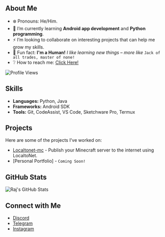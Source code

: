 ## About Me

- ❄️ Pronouns: He/Him.
- 🌱 I’m currently learning **Android app development** and **Python programming**.
- ⚡ I’m looking to collaborate on interesting projects that can help me grow my skills.
- 🥢 Fun fact: **I'm a Human!** *I like learning new things – more like* `Jack of all trades, master of none!`
- ❔ How to reach me: [Click Here!](https://github.com/itsMeRaj69/itsMeRaj69/blob/main/README.md#connect-with-me)

![Profile Views](https://komarev.com/ghpvc/?username=itsMeRaj69) 

## Skills

- **Languages:** Python, Java
- **Frameworks:** Android SDK
- **Tools:** Git, CodeAssist, VS Code, Sketchware Pro, Termux

## Projects

Here are some of the projects I've worked on:

- [Localtonet-mc](https://github.com/itsMeRaj69/localtonet-mc ) - Publish your Minecraft server to the internet using LocaltoNet.
- [Personal Portfolio] - `Coming Soon!`

## GitHub Stats

![Raj's GitHub Stats](https://github-readme-stats.vercel.app/api?username=itsMeRaj69&show_icons=true&theme=radical)

## Connect with Me

- [Discord](https://discord.com/users/892259622621151252)
- [Telegram](https://iamraj69.t.me)
- [Instagram](https://instagram.com/iam_raj.69)
